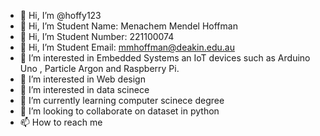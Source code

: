 - 👋 Hi, I’m @hoffy123
- 👋 Hi, I’m Student Name: Menachem Mendel Hoffman
- 👋 Hi, I’m Student Number: 221100074
- 👋 Hi, I’m Student Email: mmhoffman@deakin.edu.au
- 👀 I’m interested in Embedded Systems an IoT devices such as Arduino Uno , Particle Argon and Raspberry Pi.
- 👀 I’m interested in Web design
- 👀 I’m interested in data scinece
- 🌱 I’m currently learning computer scinece degree
- 💞️ I’m looking to collaborate on dataset in python
- 📫 How to reach me 

<!---
hoffy123/hoffy123 is a ✨ special ✨ repository because its `README.md` (this file) appears on your GitHub profile.
You can click the Preview link to take a look at your changes.
--->
